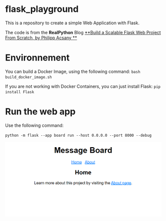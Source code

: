 # flask_playground
This is a repository to create a simple Web Application with Flask.

The code is from the **RealPython** Blog  [**Build a Scalable Flask Web Project From Scratch, by Philipp Acsany **](https://realpython.com/flask-project/)

# Environnement
You can build a Docker Image, using the following command:
``bash build_docker_image.sh``

If you are not working with Docker Containers, you can just install Flask:
``pip install Flask``


# Run the web app
Use the following command:

``python -m flask --app board run --host 0.0.0.0 --port 8000 --debug``


![image](snapshots/snaphsot_app.png)

